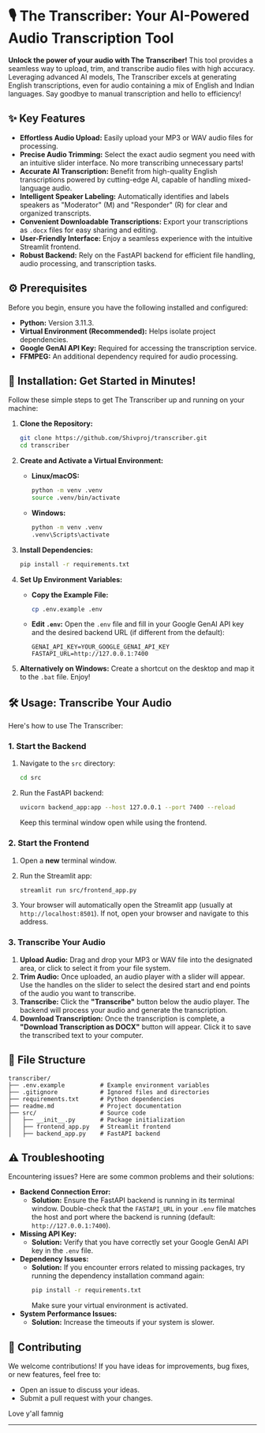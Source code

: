 # 🎙️ The Transcriber: Your AI-Powered Audio Transcription Tool

**Unlock the power of your audio with The Transcriber!** This tool provides a seamless way to upload, trim, and transcribe audio files with high accuracy. Leveraging advanced AI models, The Transcriber excels at generating English transcriptions, even for audio containing a mix of English and Indian languages. Say goodbye to manual transcription and hello to efficiency!

## ✨ Key Features

* **Effortless Audio Upload:** Easily upload your MP3 or WAV audio files for processing.
* **Precise Audio Trimming:** Select the exact audio segment you need with an intuitive slider interface. No more transcribing unnecessary parts!
* **Accurate AI Transcription:** Benefit from high-quality English transcriptions powered by cutting-edge AI, capable of handling mixed-language audio.
* **Intelligent Speaker Labeling:** Automatically identifies and labels speakers as "Moderator" (M) and "Responder" (R) for clear and organized transcripts.
* **Convenient Downloadable Transcriptions:** Export your transcriptions as `.docx` files for easy sharing and editing.
* **User-Friendly Interface:** Enjoy a seamless experience with the intuitive Streamlit frontend.
* **Robust Backend:** Rely on the FastAPI backend for efficient file handling, audio processing, and transcription tasks.

## ⚙️ Prerequisites

Before you begin, ensure you have the following installed and configured:

* **Python:** Version 3.11.3.
* **Virtual Environment (Recommended):** Helps isolate project dependencies.
* **Google GenAI API Key:** Required for accessing the transcription service.
* **FFMPEG:** An additional dependency required for audio processing.

## 🚀 Installation: Get Started in Minutes!

Follow these simple steps to get The Transcriber up and running on your machine:

1. **Clone the Repository:**
   ```bash
   git clone https://github.com/Shivproj/transcriber.git
   cd transcriber
   ```

2. **Create and Activate a Virtual Environment:**

   * **Linux/macOS:**
     ```bash
     python -m venv .venv
     source .venv/bin/activate
     ```
   * **Windows:**
     ```bash
     python -m venv .venv
     .venv\Scripts\activate
     ```

3. **Install Dependencies:**
   ```bash
   pip install -r requirements.txt
   ```

4. **Set Up Environment Variables:**

   * **Copy the Example File:**
     ```bash
     cp .env.example .env
     ```
   * **Edit `.env`:** Open the `.env` file and fill in your Google GenAI API key and the desired backend URL (if different from the default):
     ```
     GENAI_API_KEY=YOUR_GOOGLE_GENAI_API_KEY
     FASTAPI_URL=http://127.0.0.1:7400
     ```

5. **Alternatively on Windows:**
   Create a shortcut on the desktop and map it to the `.bat` file. Enjoy!

## 🛠️ Usage: Transcribe Your Audio

Here's how to use The Transcriber:

### 1. Start the Backend

1. Navigate to the `src` directory:
   ```bash
   cd src
   ```

2. Run the FastAPI backend:
   ```bash
   uvicorn backend_app:app --host 127.0.0.1 --port 7400 --reload
   ```
   Keep this terminal window open while using the frontend.

### 2. Start the Frontend

1. Open a **new** terminal window.
2. Run the Streamlit app:
   ```bash
   streamlit run src/frontend_app.py
   ```

3. Your browser will automatically open the Streamlit app (usually at `http://localhost:8501`). If not, open your browser and navigate to this address.

### 3. Transcribe Your Audio

1. **Upload Audio:** Drag and drop your MP3 or WAV file into the designated area, or click to select it from your file system.
2. **Trim Audio:** Once uploaded, an audio player with a slider will appear. Use the handles on the slider to select the desired start and end points of the audio you want to transcribe.
3. **Transcribe:** Click the **"Transcribe"** button below the audio player. The backend will process your audio and generate the transcription.
4. **Download Transcription:** Once the transcription is complete, a **"Download Transcription as DOCX"** button will appear. Click it to save the transcribed text to your computer.

## 📂 File Structure

```
transcriber/
├── .env.example          # Example environment variables
├── .gitignore            # Ignored files and directories
├── requirements.txt      # Python dependencies
├── readme.md             # Project documentation
├── src/                  # Source code
│   ├── __init__.py       # Package initialization
│   ├── frontend_app.py   # Streamlit frontend
│   ├── backend_app.py    # FastAPI backend
```

## ⚠️ Troubleshooting

Encountering issues? Here are some common problems and their solutions:

* **Backend Connection Error:**
  * **Solution:** Ensure the FastAPI backend is running in its terminal window. Double-check that the `FASTAPI_URL` in your `.env` file matches the host and port where the backend is running (default: `http://127.0.0.1:7400`).
* **Missing API Key:**
  * **Solution:** Verify that you have correctly set your Google GenAI API key in the `.env` file.
* **Dependency Issues:**
  * **Solution:** If you encounter errors related to missing packages, try running the dependency installation command again:
    ```bash
    pip install -r requirements.txt
    ```
    Make sure your virtual environment is activated.
* **System Performance Issues:** 
  * **Solution:** Increase the timeouts if your system is slower.

## 🤝 Contributing

We welcome contributions! If you have ideas for improvements, bug fixes, or new features, feel free to:

* Open an issue to discuss your ideas.
* Submit a pull request with your changes.

Love y'all famnig

---
